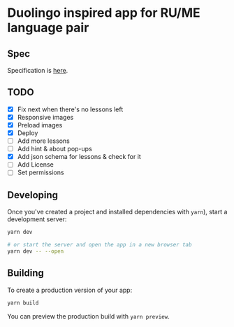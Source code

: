 # Duolingo inspired app for RU/ME language pair

## Spec

Specification is [here](./docs/spec.md).

## TODO

- [x] Fix next when there's no lessons left
- [x] Responsive images
- [x] Preload images
- [x] Deploy
- [ ] Add more lessons
- [ ] Add hint & about pop-ups
- [x] Add json schema for lessons & check for it
- [ ] Add License
- [ ] Set permissions

## Developing

Once you've created a project and installed dependencies with `yarn`), start a development server:

```bash
yarn dev

# or start the server and open the app in a new browser tab
yarn dev -- --open
```

## Building

To create a production version of your app:

```bash
yarn build
```

You can preview the production build with `yarn preview`.
